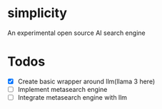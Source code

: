 # simplicity
An experimental open source AI search engine
 
# Todos
- [x] Create basic wrapper around llm(llama 3 here) 
- [ ] Implement metasearch engine
- [ ] Integrate metasearch engine with llm
